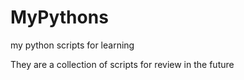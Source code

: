 # MyPythons
my python scripts for learning

They are a collection of scripts for review in the future

